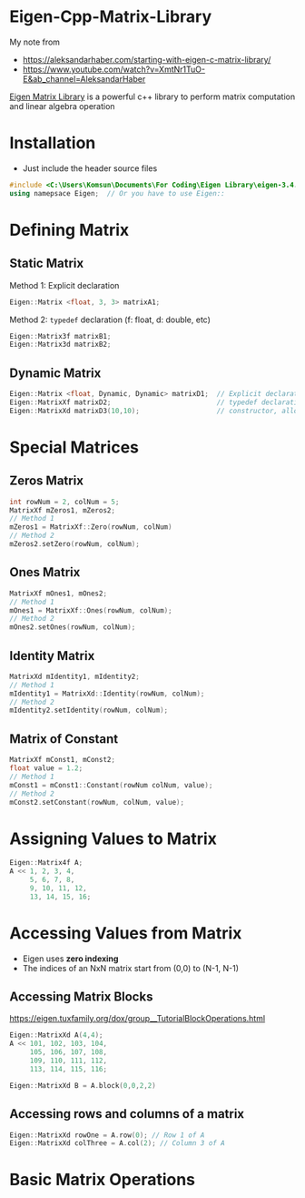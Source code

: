 # Eigen-Cpp-Matrix-Library
My note from 

- https://aleksandarhaber.com/starting-with-eigen-c-matrix-library/
- https://www.youtube.com/watch?v=XmtNr1TuO-E&ab_channel=AleksandarHaber

[Eigen Matrix Library](http://eigen.tuxfamily.org/index.php?title=Main_Page) is a powerful c++ library to perform matrix computation and linear algebra operation

# Installation
- Just include the header source files
```cpp
#include <C:\Users\Komsun\Documents\For Coding\Eigen Library\eigen-3.4.0\Eigen\Dense>
using namepsace Eigen;  // Or you have to use Eigen:: 
```

# Defining Matrix
## Static Matrix
Method 1: Explicit declaration
```cpp
Eigen::Matrix <float, 3, 3> matrixA1;
```
Method 2: `typedef` declaration (f: float, d: double, etc)
```cpp
Eigen::Matrix3f matrixB1;
Eigen::Matrix3d matrixB2;
```
## Dynamic Matrix
```cpp
Eigen::Matrix <float, Dynamic, Dynamic> matrixD1;  // Explicit declaration
Eigen::MatrixXf matrixD2;                          // typedef declaration (X:unknown size, f:float)
Eigen::MatrixXd matrixD3(10,10);                   // constructor, allocate memory but don't initialize (d:double)
```


# Special Matrices
## Zeros Matrix
```cpp
int rowNum = 2, colNum = 5;
MatrixXf mZeros1, mZeros2;
// Method 1
mZeros1 = MatrixXf::Zero(rowNum, colNum)
// Method 2
mZeros2.setZero(rowNum, colNum);
```
## Ones Matrix
```cpp
MatrixXf mOnes1, mOnes2;
// Method 1
mOnes1 = MatrixXf::Ones(rowNum, colNum);
// Method 2
mOnes2.setOnes(rowNum, colNum);
```

## Identity Matrix
```cpp
MatrixXd mIdentity1, mIdentity2;
// Method 1
mIdentity1 = MatrixXd::Identity(rowNum, colNum);
// Method 2
mIdentity2.setIdentity(rowNum, colNum);
```

## Matrix of Constant
```cpp
MatrixXf mConst1, mConst2;
float value = 1.2;
// Method 1
mConst1 = mConst1::Constant(rowNum colNum, value);
// Method 2
mConst2.setConstant(rowNum, colNum, value);
```

# Assigning Values to Matrix
```cpp
Eigen::Matrix4f A;
A << 1, 2, 3, 4,
     5, 6, 7, 8,
     9, 10, 11, 12,
     13, 14, 15, 16;
```

# Accessing Values from Matrix
- Eigen uses **zero indexing**
- The indices of an NxN matrix start from (0,0) to (N-1, N-1)
## Accessing Matrix Blocks
https://eigen.tuxfamily.org/dox/group__TutorialBlockOperations.html
```cpp
Eigen::MatrixXd A(4,4);
A << 101, 102, 103, 104,
     105, 106, 107, 108,
     109, 110, 111, 112,
     113, 114, 115, 116;

Eigen::MatrixXd B = A.block(0,0,2,2)
```
## Accessing rows and columns of a matrix
```cpp
Eigen::MatrixXd rowOne = A.row(0); // Row 1 of A
Eigen::MatrixXd colThree = A.col(2); // Column 3 of A
```

# Basic Matrix Operations


